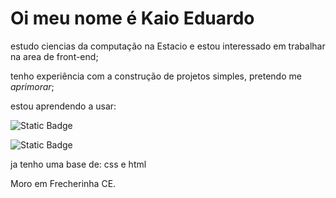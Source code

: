 <h1>Oi meu nome é Kaio Eduardo</h1>
<p>estudo ciencias da computação na Estacio e estou interessado em trabalhar na area de front-end;</p>
<P>tenho experiência com a construção de projetos simples, pretendo me <i>aprimorar</i>;</P>
<P>estou aprendendo a usar:</P>

![Static Badge](https://img.shields.io/badge/JAVA_SCRIPT-black?style=for-the-badge&logo=Javascript)

![Static Badge](https://img.shields.io/badge/GIT-black?style=for-the-badge&logo=git)

ja tenho uma base de: css e html

<!-- area de rede social-->
Moro em Frecherinha CE.

<!---
Newprogram05/Newprogram05 is a ✨ special ✨ repository because its `README.md` (this file) appears on your GitHub profile.
You can click the Preview link to take a look at your changes.
--->
